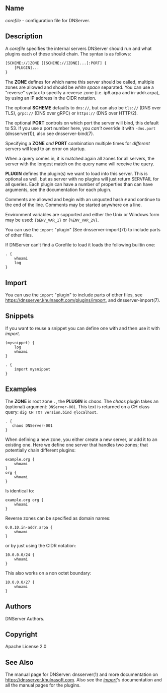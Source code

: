 ## Name

*corefile* - configuration file for DNServer.

## Description

A *corefile* specifies the internal servers DNServer should run and what plugins each of these
should chain. The syntax is as follows:

~~~ txt
[SCHEME://]ZONE [[SCHEME://]ZONE]...[:PORT] {
    [PLUGIN]...
}
~~~

The **ZONE** defines for which name this server should be called, multiple zones are allowed and
should be *white space* separated. You can use a "reverse" syntax to specify a reverse zone (i.e.
ip6.arpa and in-addr.arpa), by using an IP address in the CIDR notation.

The optional **SCHEME** defaults to `dns://`, but can also be `tls://` (DNS over TLS), `grpc://`
(DNS over gRPC) or `https://` (DNS over HTTP/2).

The optional **PORT** controls on which port the server will bind, this default to 53. If you use
a port number here, you *can't* override it with `-dns.port` (dnsserver(1)), also see dnsserver-bind(7).

Specifying a **ZONE** *and* **PORT** combination multiple times for *different* servers will lead to
an error on startup.

When a query comes in, it is matched again all zones for all servers, the server with the longest
match on the query name will receive the query.

**PLUGIN** defines the plugin(s) we want to load into this server. This is optional as well, but as
server with no plugins will just return SERVFAIL for all queries. Each plugin can have a number of
properties than can have arguments, see the documentation for each plugin.

Comments are allowed and begin with an unquoted hash `#` and continue to the end of the line.
Comments may be started anywhere on a line.

Environment variables are supported and either the Unix or Windows form may be used: `{$ENV_VAR_1}`
or `{%ENV_VAR_2%}`.

You can use the `import` "plugin" (See dnsserver-import(7)) to include parts of other files.

If DNServer can’t find a Corefile to load it loads the following builtin one:

~~~ corefile
. {
    whoami
    log
}
~~~

## Import

You can use the `import` "plugin" to include parts of other files, see
<https://dnsserver.khulnasoft.com/plugins/import>, and dnsserver-import(7).

## Snippets

If you want to reuse a snippet you can define one with and then use it with *import*.

~~~ corefile
(mysnippet) {
    log
    whoami
}

. {
    import mysnippet
}
~~~

## Examples

The **ZONE** is root zone `.`, the **PLUGIN** is *chaos*. The *chaos* plugin takes an (optional) argument:
`DNServer-001`. This text is returned on a CH class query: `dig CH TXT version.bind @localhost`.

~~~ corefile
. {
   chaos DNServer-001
}
~~~

When defining a new zone, you either create a new server, or add it to an existing one. Here we
define one server that handles two zones; that potentially chain different plugins:

~~~ corefile
example.org {
    whoami
}
org {
    whoami
}
~~~

Is identical to:

~~~ corefile
example.org org {
    whoami
}
~~~

Reverse zones can be specified as domain names:

~~~ corefile
0.0.10.in-addr.arpa {
    whoami
}
~~~

or by just using the CIDR notation:

~~~ corefile
10.0.0.0/24 {
    whoami
}
~~~

This also works on a non octet boundary:

~~~ corefile
10.0.0.0/27 {
    whoami
}
~~~

## Authors

DNServer Authors.

## Copyright

Apache License 2.0

## See Also

The manual page for DNServer: dnsserver(1) and more documentation on <https://dnsserver.khulnasoft.com>.
Also see the [*import*](https://dnsserver.khulnasoft.com/plugins/import)'s documentation and all the manual pages
for the plugins.
